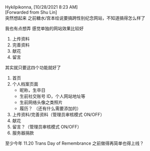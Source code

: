 Hykilpikonna, [10/28/2021 8:23 AM]  
[Forwarded from Shu Lin]  
突然想起来 之前糖水/宫本绘说要搞跨性别纪念网站，不知道搞得怎么样了

我也有点想弄 感觉单独的网站效果比较好

1. 上传资料
2. 完善资料
3. 献花
4. 留言

其实就只要这四个功能就好了

1. 首页
2. 个人档案页面
   - 昵称，生卒日
   - 生前社交账号 ID，个人网站地址等
   - 生前网络头像之类照片
   - 履历？   （还有什么需要添加的）
3. 上传资料/完善资料（管理员审核模式 ON/OFF）
4. 献花
5. 留言？（管理员审核模式 ON/OFF）
6. 服务器捐款

至少今年 11.20 Trans Day of Remembrance 之前做得再简单也得上线？
